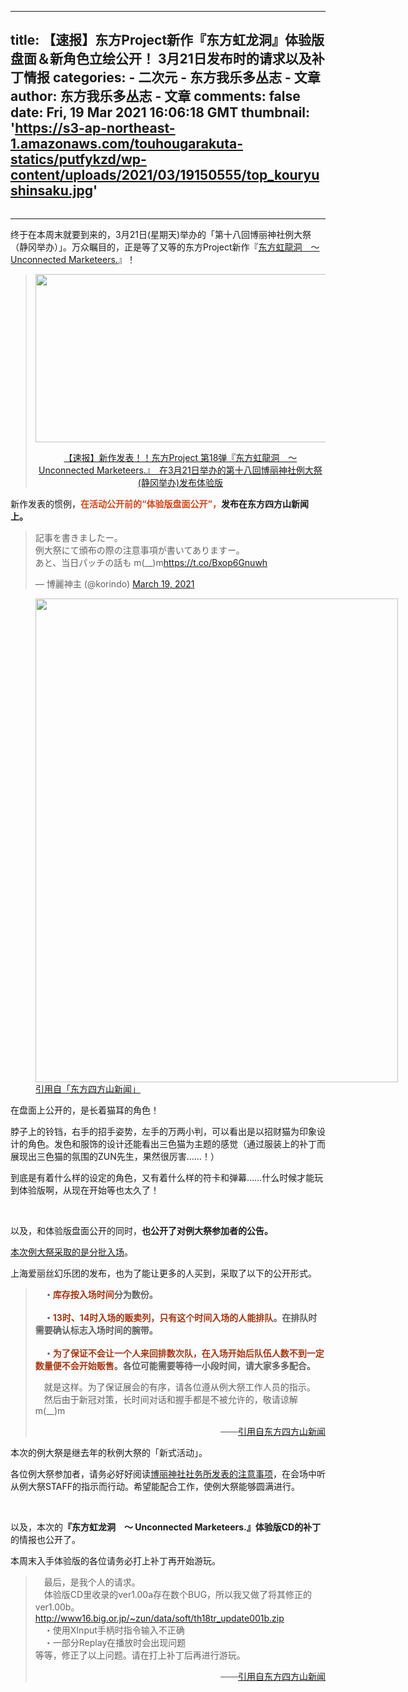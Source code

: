 
---
title: 【速报】东方Project新作『东方虹龙洞』体验版盘面＆新角色立绘公开！ 3月21日发布时的请求以及补丁情报
categories: 
    - 二次元
    - 东方我乐多丛志 - 文章
author: 东方我乐多丛志 - 文章
comments: false
date: Fri, 19 Mar 2021 16:06:18 GMT
thumbnail: 'https://s3-ap-northeast-1.amazonaws.com/touhougarakuta-statics/putfykzd/wp-content/uploads/2021/03/19150555/top_kouryushinsaku.jpg'
---

<div>   
<img src="https://s3-ap-northeast-1.amazonaws.com/touhougarakuta-statics/putfykzd/wp-content/uploads/2021/03/19150555/top_kouryushinsaku.jpg" alt referrerpolicy="no-referrer"><hr><p>终于在本周末就要到来的，3月21日(星期天)举办的「第十八回博丽神社例大祭（静冈举办）」。万众瞩目的，正是等了又等的东方Project新作『<a href="https://touhou-project.news/news/3368/">东方虹龍洞　〜 Unconnected Marketeers.</a>』！</p>
<blockquote>
<p><img class="alignnone size-thumbnail wp-image-14365" src="https://s3-ap-northeast-1.amazonaws.com/touhougarakuta-statics/putfykzd/wp-content/uploads/2021/02/27202322/top_th18trial-512x269.jpg" alt width="512" height="269" srcset="https://s3-ap-northeast-1.amazonaws.com/touhougarakuta-statics/putfykzd/wp-content/uploads/2021/02/27202322/top_th18trial-512x269.jpg 512w, https://s3-ap-northeast-1.amazonaws.com/touhougarakuta-statics/putfykzd/wp-content/uploads/2021/02/27202322/top_th18trial-1024x538.jpg 1024w, https://s3-ap-northeast-1.amazonaws.com/touhougarakuta-statics/putfykzd/wp-content/uploads/2021/02/27202322/top_th18trial-768x403.jpg 768w, https://s3-ap-northeast-1.amazonaws.com/touhougarakuta-statics/putfykzd/wp-content/uploads/2021/02/27202322/top_th18trial.jpg 1200w" sizes="(max-width: 512px) 100vw, 512px" referrerpolicy="no-referrer"></p>
<p style="text-align: center;"><a href="https://touhougarakuta.com/news/210227">【速报】新作发表！！东方Project 第18弹『东方虹龍洞　〜 Unconnected Marketeers.』　在3月21日举办的第十八回博丽神社例大祭(静冈举办)发布体验版</a></p>
</blockquote>
<p>新作发表的惯例，<strong><span style="color: #d24519;">在活动公开前的“体验版盘面公开”，</span>发布在东方四方山新闻上。</strong></p>
<blockquote class="twitter-tweet" data-width="550" data-dnt="true">
<p lang="ja" dir="ltr">記事を書きましたー。<br>例大祭にて頒布の際の注意事項が書いてありますー。<br>あと、当日パッチの話も m(__)m<a href="https://t.co/Bxop6Gnuwh">https://t.co/Bxop6Gnuwh</a></p>
<p>— 博麗神主 (@korindo) <a href="https://twitter.com/korindo/status/1372772894053257220?ref_src=twsrc%5Etfw">March 19, 2021</a></p></blockquote>
<p></p>
<figure id="attachment_14774" aria-describedby="caption-attachment-14774" style="width: 580px" class="wp-caption alignnone"><img class="wp-image-14774 size-full" src="https://s3-ap-northeast-1.amazonaws.com/touhougarakuta-statics/putfykzd/wp-content/uploads/2021/03/19150814/th18trial_cd.jpg" alt width="580" height="774" srcset="https://s3-ap-northeast-1.amazonaws.com/touhougarakuta-statics/putfykzd/wp-content/uploads/2021/03/19150814/th18trial_cd.jpg 580w, https://s3-ap-northeast-1.amazonaws.com/touhougarakuta-statics/putfykzd/wp-content/uploads/2021/03/19150814/th18trial_cd-384x512.jpg 384w" sizes="(max-width: 580px) 100vw, 580px" referrerpolicy="no-referrer"><figcaption id="caption-attachment-14774" class="wp-caption-text"><a href="https://touhou-project.news/news/3587/">引用自「东方四方山新闻」</a></figcaption></figure>
<p>在盘面上公开的，是长着猫耳的角色！</p>
<p>脖子上的铃铛，右手的招手姿势，左手的万两小判，可以看出是以招财猫为印象设计的角色。发色和服饰的设计还能看出三色猫为主题的感觉（通过服装上的补丁而展现出三色猫的氛围的ZUN先生，果然很厉害……！）</p>
<p>到底是有着什么样的设定的角色，又有着什么样的符卡和弹幕……什么时候才能玩到体验版啊，从现在开始等也太久了！</p>
<p> </p>
<p>以及，和体验版盘面公开的同时，<strong>也公开了对例大祭参加者的公告。</strong></p>
<p><a href="https://t.livepocket.jp/e/rts_18">本次例大祭采取的是分批入场</a>。</p>
<p>上海爱丽丝幻乐团的发布，也为了能让更多的人买到，采取了以下的公开形式。</p>
<blockquote>
<p><b>　・<span style="color: #a83611;">库存按入场时间</span>分为数份。<br>
 <br>
　・<span style="color: #a83611;">13时、14时入场的贩卖列，只有这个时间入场的人能排队</span>。在排队时需要确认标志入场时间的腕带。<br>
 <br>
　・<span style="color: #a83611;">为了保证不会让一个人来回排数次队，在入场开始后队伍人数不到一定数量便不会开始贩售</span>。各位可能需要等待一小段时间，请大家多多配合。</b></p>
<p>　就是这样。为了保证展会的有序，请各位遵从例大祭工作人员的指示。<br>
　然后由于新冠对策，长时间对话和握手都是不被允许的，敬请谅解 m(__)m</p>
<p style="text-align: right;">――<a href="https://touhou-project.news/news/3587/">引用自东方四方山新闻</a></p>
</blockquote>
<p>本次的例大祭是继去年的秋例大祭的「新式活动」。</p>
<p>各位例大祭参加者，请务必好好阅读<a href="https://reitaisai.com/rts18/annai/">博丽神社社务所发表的注意事项</a>，在会场中听从例大祭STAFF的指示而行动。希望能配合工作，使例大祭能够圆满进行。</p>
<p> </p>
<p>以及，本次的<strong>『东方虹龙洞　〜 Unconnected Marketeers.』体验版CD的补丁</strong>的情报也公开了。</p>
<p>本周末入手体验版的各位请务必打上补丁再开始游玩。</p>
<blockquote>
<p>　最后，是我个人的请求。<br>
　体验版CD里收录的ver1.00a存在数个BUG，所以我又做了将其修正的ver1.00b。<br>
<a href="https://weibo.cn/sinaurl?u=http%3A%2F%2Fwww16.big.or.jp%2F%7Ezun%2Fdata%2Fsoft%2Fth18tr_update001b.zip" target="_blank" rel="noopener">http://www16.big.or.jp/~zun/data/soft/th18tr_update001b.zip</a><br>
　・使用XInput手柄时指令输入不正确<br>
　・一部分Replay在播放时会出现问题<br>
等等，修正了以上问题。请在打上补丁后再进行游玩。</p>
<p style="text-align: right;">――<a href="https://touhou-project.news/news/3587/">引用自东方四方山新闻</a></p>
</blockquote>
<p> </p>
  
</div>
            